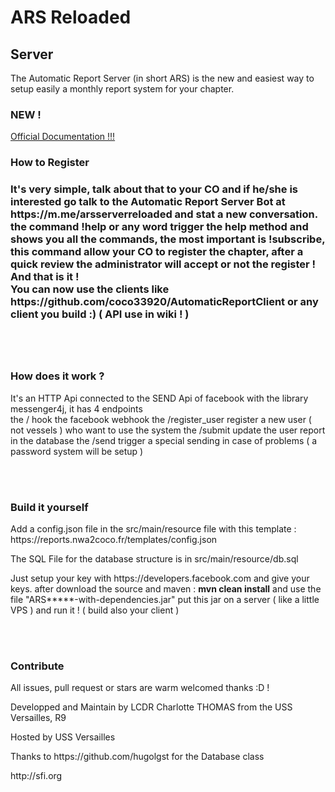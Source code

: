 <h1>ARS Reloaded</h1>
<h2>Server</h2>
<p>
The Automatic Report Server (in short ARS) is the new and easiest way to setup easily a monthly report system for your chapter.</p>
<h3>NEW !</h3>
<a href="https://documentation.nwa2coco.fr/">Official Documentation !!!</a>
<br>
<h3>How to Register<h3>
<p>It's very simple, talk about that to your CO and if he/she is interested go talk to the Automatic Report Server Bot at https://m.me/arsserverreloaded and stat a new conversation. <br> the command !help or any word trigger the help method and shows you all the commands, the most important is !subscribe, this command allow your CO to register the chapter, after a quick review the administrator will accept or not the register ! And that is it ! <br> You can now use the clients like https://github.com/coco33920/AutomaticReportClient or any client you build :) ( API use in wiki ! )</p>
  
<br><br>
<h3>How does it work ?</h3>
<p>It's an HTTP Api connected to the SEND Api of facebook with the library messenger4j, it has 4 endpoints <br>
the / hook the facebook webhook
the /register_user register a new user ( not vessels ) who want to use the system
the /submit update the user report in the database
the /send trigger a special sending in case of problems ( a password system will be setup )</p>

<br><br>
<h3>Build it yourself</h3>
<p>Add a config.json file in the src/main/resource file with this template : https://reports.nwa2coco.fr/templates/config.json</p>
The SQL File for the database structure is in src/main/resource/db.sql
<p>Just setup your key with https://developers.facebook.com and give your keys. after download the source and maven :
  <strong>mvn clean install</strong> and use the file "ARS*****-with-dependencies.jar" put this jar on a server ( like a little VPS ) and run it ! ( build also your client )</p>
  <br><br>
  <h3>Contribute</h3>
  <p>All issues, pull request or stars are warm welcomed thanks :D !</p>
  <p>Developped and Maintain by LCDR Charlotte THOMAS from the USS Versailles, R9</p>
  <p>Hosted by USS Versailles</p>
<p>Thanks to https://github.com/hugolgst for the Database class</p>
<p>http://sfi.org</p>
<p></p>
